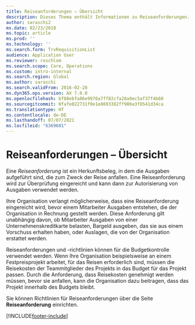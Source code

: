 ```yaml
---
title: Reiseanforderungen – Übersicht
description: Dieses Thema enthält Informationen zu Reiseanforderungen. Eine Reiseanforderung dokumentiert die geplanten Reisekosten.
author: saraschi2
ms.date: 02/23/2018
ms.topic: article
ms.prod: ''
ms.technology: ''
ms.search.form: TrvRequisitionList
audience: Application User
ms.reviewer: roschlom
ms.search.scope: Core, Operations
ms.custom: intro-internal
ms.search.region: Global
ms.author: saraschi
ms.search.validFrom: 2016-02-28
ms.dyn365.ops.version: AX 7.0.0
ms.openlocfilehash: bf08ebfa86e9976a7ff82cfa28a9ec5af37f4b60
ms.sourcegitcommit: 0fafe022731f0e1e8693382ff906e3f8541d34ca
ms.translationtype: HT
ms.contentlocale: de-DE
ms.lasthandoff: 07/07/2021
ms.locfileid: "6369601"
---
```

# <a name="travel-requisitions-overview"></a>Reiseanforderungen – Übersicht

Eine *Reiseanforderung* ist ein Herkunftsbeleg, in dem die Ausgaben aufgeführt sind, die zum Zweck der Reise anfallen. Eine Reiseanforderung wird zur Überprüfung eingereicht und kann dann zur Autorisierung von Ausgaben verwendet werden.

Ihre Organisation verlangt möglicherweise, dass eine Reiseanforderung eingereicht wird, bevor einem Mitarbeiter Ausgaben entstehen, die der Organisation in Rechnung gestellt werden. Diese Anforderung gilt unabhängig davon, ob Mitarbeiter Ausgaben von einer Unternehmenskreditkarte belasten, Bargeld ausgeben, das sie aus einem Vorschuss erhalten haben, oder Auslagen, die von der Organisation erstattet werden.

Reiseanforderungen und -richtlinien können für die Budgetkontrolle verwendet werden. Wenn Ihre Organisation beispielsweise an einem Festpreisprojekt arbeitet, für das Reisen erforderlich sind, müssen die Reisekosten der Teammitglieder des Projekts in das Budget für das Projekt passen. Durch die Anforderung, dass Reisekosten genehmigt werden müssen, bevor sie anfallen, kann die Organisation dazu beitragen, dass das Projekt innerhalb des Budgets bleibt.

Sie können Richtlinien für Reiseanforderungen über die Seite **Reiseanforderung** einrichten.


[!INCLUDE[footer-include](../includes/footer-banner.md)]